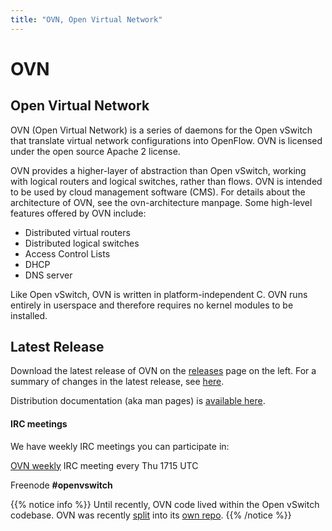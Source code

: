 ```yaml
---
title: "OVN, Open Virtual Network"
---
```


# OVN 
## Open Virtual Network 

OVN (Open Virtual Network) is a series of daemons for the Open vSwitch that
translate virtual network configurations into OpenFlow. OVN is licensed under
the open source Apache 2 license.

OVN provides a higher-layer of abstraction than Open vSwitch, working with
logical routers and logical switches, rather than flows. OVN is intended to be
used by cloud management software (CMS). For details about the architecture of
OVN, see the ovn-architecture manpage. Some high-level features offered by OVN
include:

* Distributed virtual routers
* Distributed logical switches
* Access Control Lists
* DHCP
* DNS server 

Like Open vSwitch, OVN is written in platform-independent C. OVN runs entirely
in userspace and therefore requires no kernel modules to be installed.

## Latest Release

Download the latest release of OVN on the [releases](releases) page on the left.
For a summary of changes in the latest release, see [here](releases/release_20.12.0).

Distribution documentation (aka man pages) is [available here](https://www.ovn.org/support/dist-docs/).

#### IRC meetings

We have weekly IRC meetings you can participate in:

[OVN weekly](http://eavesdrop.openstack.org/meetings/ovn_community_development_discussion/2021/)
IRC meeting every Thu 1715 UTC

Freenode **#openvswitch**

{{% notice info %}}
Until recently, OVN code lived within the Open vSwitch codebase. OVN was
recently [split](https://github.com/openvswitch/ovs/commit/f3e24610ea18eb873dc860f1710432e9aacd27fd)
into its [own repo](https://github.com/ovn-org/ovn).
{{% /notice %}}
